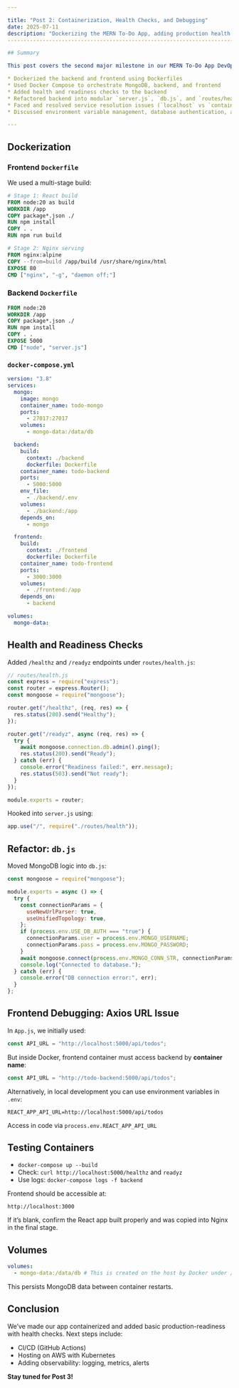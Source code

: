 ```yaml
---

title: "Post 2: Containerization, Health Checks, and Debugging"
date: 2025-07-11
description: "Dockerizing the MERN To-Do App, adding production health checks, and debugging service communication"
-------------------------------------------------------------------------------------------------------------------

## Summary

This post covers the second major milestone in our MERN To-Do App DevOps journey. We:

* Dockerized the backend and frontend using Dockerfiles
* Used Docker Compose to orchestrate MongoDB, backend, and frontend
* Added health and readiness checks to the backend
* Refactored backend into modular `server.js`, `db.js`, and `routes/health.js`
* Faced and resolved service resolution issues (`localhost` vs `container_name`)
* Discussed environment variable management, database authentication, and volume persistence

---
```


## Dockerization

### Frontend `Dockerfile`

We used a multi-stage build:

```Dockerfile
# Stage 1: React build
FROM node:20 as build
WORKDIR /app
COPY package*.json ./
RUN npm install
COPY . .
RUN npm run build

# Stage 2: Nginx serving
FROM nginx:alpine
COPY --from=build /app/build /usr/share/nginx/html
EXPOSE 80
CMD ["nginx", "-g", "daemon off;"]
```

### Backend `Dockerfile`

```Dockerfile
FROM node:20
WORKDIR /app
COPY package*.json ./
RUN npm install
COPY . .
EXPOSE 5000
CMD ["node", "server.js"]
```

### `docker-compose.yml`

```yaml
version: "3.8"
services:
  mongo:
    image: mongo
    container_name: todo-mongo
    ports:
      - 27017:27017
    volumes:
      - mongo-data:/data/db

  backend:
    build:
      context: ./backend
      dockerfile: Dockerfile
    container_name: todo-backend
    ports:
      - 5000:5000
    env_file:
      - ./backend/.env
    volumes:
      - ./backend:/app
    depends_on:
      - mongo

  frontend:
    build:
      context: ./frontend
      dockerfile: Dockerfile
    container_name: todo-frontend
    ports:
      - 3000:3000
    volumes:
      - ./frontend:/app
    depends_on:
      - backend

volumes:
  mongo-data:
```

## Health and Readiness Checks

Added `/healthz` and `/readyz` endpoints under `routes/health.js`:

```js
// routes/health.js
const express = require("express");
const router = express.Router();
const mongoose = require("mongoose");

router.get("/healthz", (req, res) => {
  res.status(200).send("Healthy");
});

router.get("/readyz", async (req, res) => {
  try {
    await mongoose.connection.db.admin().ping();
    res.status(200).send("Ready");
  } catch (err) {
    console.error("Readiness failed:", err.message);
    res.status(503).send("Not ready");
  }
});

module.exports = router;
```

Hooked into `server.js` using:

```js
app.use("/", require("./routes/health"));
```

## Refactor: `db.js`

Moved MongoDB logic into `db.js`:

```js
const mongoose = require("mongoose");

module.exports = async () => {
  try {
    const connectionParams = {
      useNewUrlParser: true,
      useUnifiedTopology: true,
    };
    if (process.env.USE_DB_AUTH === "true") {
      connectionParams.user = process.env.MONGO_USERNAME;
      connectionParams.pass = process.env.MONGO_PASSWORD;
    }
    await mongoose.connect(process.env.MONGO_CONN_STR, connectionParams);
    console.log("Connected to database.");
  } catch (err) {
    console.error("DB connection error:", err);
  }
};
```

## Frontend Debugging: Axios URL Issue

In `App.js`, we initially used:

```js
const API_URL = "http://localhost:5000/api/todos";
```

But inside Docker, frontend container must access backend by **container name**:

```js
const API_URL = "http://todo-backend:5000/api/todos";
```

Alternatively, in local development you can use environment variables in `.env`:

```env
REACT_APP_API_URL=http://localhost:5000/api/todos
```

Access in code via `process.env.REACT_APP_API_URL`

## Testing Containers

- `docker-compose up --build`
- Check: `curl http://localhost:5000/healthz` and `readyz`
- Use logs: `docker-compose logs -f backend`

Frontend should be accessible at:

```
http://localhost:3000
```

If it’s blank, confirm the React app built properly and was copied into Nginx in the final stage.

## Volumes

```yaml
volumes:
  - mongo-data:/data/db # This is created on the host by Docker under /var/lib/docker/volumes/
```

This persists MongoDB data between container restarts.

## Conclusion

We’ve made our app containerized and added basic production-readiness with health checks. Next steps include:

- CI/CD (GitHub Actions)
- Hosting on AWS with Kubernetes
- Adding observability: logging, metrics, alerts

**Stay tuned for Post 3!**
